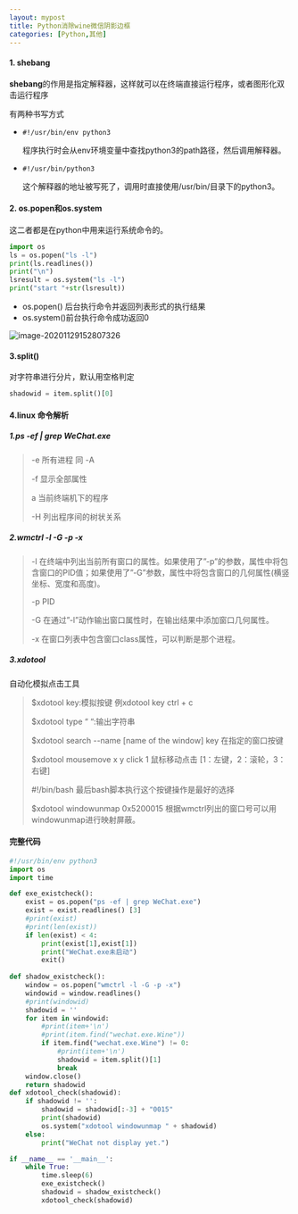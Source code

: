 ```yaml
---
layout: mypost
title: Python消除wine微信阴影边框
categories: [Python,其他]
---
```


#### 1. shebang

**shebang**的作用是指定解释器，这样就可以在终端直接运行程序，或者图形化双击运行程序

有两种书写方式

- `#!/usr/bin/env python3`

  程序执行时会从env环境变量中查找python3的path路径，然后调用解释器。
  
- `#!/usr/bin/python3`

  这个解释器的地址被写死了，调用时直接使用/usr/bin/目录下的python3。

#### 2. os.popen和os.system

这二者都是在python中用来运行系统命令的。

```python
import os
ls = os.popen("ls -l")
print(ls.readlines())
print("\n")
lsresult = os.system("ls -l")
print("start "+str(lsresult))
```

- os.popen() 后台执行命令并返回列表形式的执行结果
- os.system()前台执行命令成功返回0

![image-20201129152807326](image-20201129152807326.png)

#### 3.split()

对字符串进行分片，默认用空格判定

```python
shadowid = item.split()[0]
```

#### 4.linux 命令解析

##### 1.ps -ef | grep WeChat.exe

> -e 所有进程 同 -A
>
> -f 显示全部属性
>
> a 当前终端机下的程序
>
> -H 列出程序间的树状关系

##### 2.wmctrl -l -G -p -x

> -l 在终端中列出当前所有窗口的属性。如果使用了”-p”的参数，属性中将包含窗口的PID值；如果使用了”-G”参数，属性中将包含窗口的几何属性(横竖坐标、宽度和高度)。
>
> -p PID
>
> -G 在通过”-l”动作输出窗口属性时，在输出结果中添加窗口几何属性。
>
> -x 在窗口列表中包含窗口class属性，可以判断是那个进程。

##### 3.xdotool

自动化模拟点击工具

> $xdotool key:模拟按键   例xdotool key ctrl + c
>
> $xdotool type “ “:输出字符串
>
> $xdotool search --name [name of the window] key 在指定的窗口按键
>
> $xdotool mousemove x y click 1 鼠标移动点击 [1：左键，2：滚轮，3：右键]
>
> #!/bin/bash 最后bash脚本执行这个按键操作是最好的选择
>
> $xdotool windowunmap 0x5200015 根据wmctrl列出的窗口号可以用windowunmap进行映射屏蔽。



#### 完整代码

```python
#!/usr/bin/env python3
import os
import time

def exe_existcheck():
    exist = os.popen("ps -ef | grep WeChat.exe")
    exist = exist.readlines() [3]
    #print(exist)
    #print(len(exist))
    if len(exist) < 4:
        print(exist[1],exist[1])
        print("WeChat.exe未启动")
        exit()
    
def shadow_existcheck():
    window = os.popen("wmctrl -l -G -p -x")
    windowid = window.readlines()
    #print(windowid)    
    shadowid = ''
    for item in windowid:
        #print(item+'\n')
        #print(item.find("wechat.exe.Wine"))
        if item.find("wechat.exe.Wine") != 0:
            #print(item+'\n')
            shadowid = item.split()[1]
            break
    window.close()
    return shadowid
def xdotool_check(shadowid):
    if shadowid != '':
        shadowid = shadowid[:-3] + "0015"
        print(shadowid) 
        os.system("xdotool windowunmap " + shadowid)
    else:
        print("WeChat not display yet.")

if __name__ == '__main__':
    while True:
        time.sleep(6)
        exe_existcheck()
        shadowid = shadow_existcheck()
        xdotool_check(shadowid)
```

